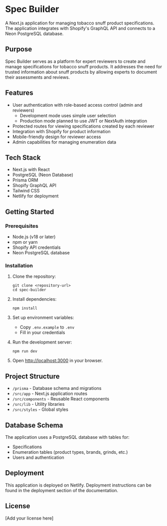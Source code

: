 # Spec Builder

A Next.js application for managing tobacco snuff product specifications. The application integrates with Shopify's GraphQL API and connects to a Neon PostgreSQL database.

## Purpose

Spec Builder serves as a platform for expert reviewers to create and manage specifications for tobacco snuff products. It addresses the need for trusted information about snuff products by allowing experts to document their assessments and reviews.

## Features

- User authentication with role-based access control (admin and reviewers)
  - Development mode uses simple user selection
  - Production mode planned to use JWT or NextAuth integration
- Protected routes for viewing specifications created by each reviewer
- Integration with Shopify for product information
- Mobile-friendly design for reviewer access
- Admin capabilities for managing enumeration data

## Tech Stack

- Next.js with React
- PostgreSQL (Neon Database)
- Prisma ORM
- Shopify GraphQL API
- Tailwind CSS
- Netlify for deployment

## Getting Started

### Prerequisites

- Node.js (v18 or later)
- npm or yarn
- Shopify API credentials
- Neon PostgreSQL database

### Installation

1. Clone the repository:
   ```
   git clone <repository-url>
   cd spec-builder
   ```

2. Install dependencies:
   ```
   npm install
   ```

3. Set up environment variables:
   - Copy `.env.example` to `.env`
   - Fill in your credentials

4. Run the development server:
   ```
   npm run dev
   ```

5. Open [http://localhost:3000](http://localhost:3000) in your browser.

## Project Structure

- `/prisma` - Database schema and migrations
- `/src/app` - Next.js application routes
- `/src/components` - Reusable React components
- `/src/lib` - Utility libraries
- `/src/styles` - Global styles

## Database Schema

The application uses a PostgreSQL database with tables for:
- Specifications
- Enumeration tables (product types, brands, grinds, etc.)
- Users and authentication

## Deployment

This application is deployed on Netlify. Deployment instructions can be found in the deployment section of the documentation.

## License

[Add your license here]
